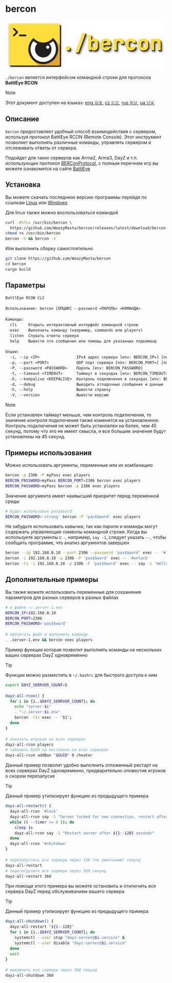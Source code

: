 # bercon

![logo][]

`./bercon` является интерфейсом командной строки для протокола **BattlEye RCON**

<!-- rule: current lang, other langs sorted by alpha -->
> [!NOTE]  
> Этот документ доступен на языках:
> [eng 🇬🇧][], [cz 🇨🇿][], [rus 🇷🇺][], [ua 🇺🇦][]

## Описание

`bercon` предоставляет удобный способ взаимодействия с сервером, используя
протокол BattlEye RCON (Remote Console).
Этот инструмент позволяет выполнять различные команды,
управлять сервером и отслеживать ответы от сервера.

Подойдет для таких серверов как Arma2, Arma3, DayZ и т.п. использующих
протокол [BERConProtocol][], с полным перечнем игр вы можете
ознакомится на сайте [BattlEye][]

## Установка

Вы можете скачать последнюю версию программы перейдя по ссылкам
[Linux] или [Windows]

Для linux также можно воспользоваться командой 

```bash
curl -#SfLo /usr/bin/bercon \
  https://github.com/WoozyMasta/bercon/releases/latest/download/bercon
chmod +x /usr/bin/bercon
bercon -h && bercon -V
```

Или выполнить сборку самостоятельно

```bash
git clone https://github.com/WoozyMasta/bercon
cd bercon
cargo build
```

## Параметры

```txt
BattlEye RCON CLI

Использование: bercon [ОПЦИИ] --password <ПАРОЛЬ> <КОМАНДА>

Команды:
  cli     Открыть интерактивный интерфейс командной строки
  exec    Выполнить команду (например, commands или players)
  listen  Слушать ответы сервера
  help    Вывести это сообщение или помощь для указанных подкоманд

Опции:
  -i, --ip <IP>                IPv4 адрес сервера [env: BERCON_IP=] [по умолчанию: 127.0.0.1]
  -p, --port <PORT>            UDP порт сервера [env: BERCON_PORT=] [по умолчанию: 2305]
  -P, --password <PASSWORD>    Пароль [env: BERCON_PASSWORD]
  -t, --timeout <TIMEOUT>      Таймаут в секундах [env: BERCON_TIMEOUT=] [по умолчанию: 45]
  -k, --keepalive <KEEPALIVE>  Контроль подключения в секундах [env: BERCON_KEEPALIVE=] [по умолчанию: 30]
  -d, --debug                  Выводить отладочные сообщения и данные
  -h, --help                   Вывести справку
  -V, --version                Вывести версию
```

> [!NOTE]  
> Если установлен таймаут меньше, чем контроль подключения,
> то значение контроля подключения также изменится на установленное.  
> Контроль подключения не может быть установлен на более, чем 45 секунд,
> потому что это не имеет смысла,
> и все большие значения будут установлены на 45 секунд.

## Примеры использования

Можно использовать аргументы, переменные или их комбинацию

```bash
bercon -p 2306 -P myPass exec players
BERCON_PASSWORD=myPass BERCON_PORT=2306 bercon exec players
BERCON_PASSWORD=myPass bercon -p 2306 exec players
```

Значение аргумента имеет наивысший приоритет перед переменной среды

```bash
# будет использован pas$$word
BERCON_PASSWORD='strong' bercon -P 'pas$$word' exec players
```

Не забудьте использовать кавычки, так как пароли и команды могут содержать
управляющие символы командной строки.
Когда вы используете аргументы с `-`, например, `say -1`, следует
указать `--`, чтобы сообщить программе, что анализ аргументов завершен

```bash
bercon --ip 192.168.0.10 --port 2306 --password 'pas$$word' exec -- '#lock'
bercon -i 192.168.0.10 -p 2306 -P 'pas$$word' exec -- '#unlock'
bercon -t1 -i 192.168.0.10 -p 2306 -P 'pas$$word' exec -- say -1 'Hello world!'
```

## Дополнительные примеры

Вы также можете использовать переменные для сохранения параметров для
разных серверов в разных файлах

```bash
# в файле ~/.server-1.env
BERCON_IP=192.168.0.10
BERCON_PORT=2306
BERCON_PASSWORD='pas$$word'

# прочитать файл и выполнить команду
. .server-1.env && bercon exec players
```

Пример функции которая позволит выполнять команды на нескольких ваших
серверах DayZ одновременно

> [!TIP]  
> Функции можно разместить в `~/.bashrc` для быстрого доступа к ним

```bash
export DAYZ_SERRVER_COUNT=5

dayz-all-rcon() {
  for i in {1..$DAYZ_SERRVER_COUNT}; do
    echo "server-$i"
    . "~/.server-$i.env"
    bercon -t1s exec -- "$1";
  done
}

# показать игроков на всех серверах
dayz-all-rcon players
# забанить GUID на постоянно на всех серверах
dayz-all-rcon addBan "$GUID" 0 cheater
```

Данный пример позволит удобно выполнить отложенный рестарт на всех серверах
DayZ одновременно, предварительно оповестив игроков о скором перезапуске

> [!TIP]  
> Данный пример утилизирует функцию из предыдущего примера

```bash
dayz-all-restart() {
  dayz-all-rcon '#lock'
  dayz-all-rcon say -1 "Server locked for new connection, restart after ${1:-120} seconds"
  while (( --timer >= 0 )); do
    sleep 1s
    dayz-all-rcon say -1 "Restart server after ${1:-120} seconds"
  done
  dayz-all-rcon '#shutdown'
}

# перезапустить все серверы через 120 (по умолчанию) секунд
dayz-all-restart
# перезагрузите все серверы через 360 секунд
dayz-all-restart 360
```

При помощи этого примера вы можете остановить и отключить все сервера DayZ
перед обслуживанием вашего сервера

> [!TIP]  
> Данный пример утилизирует функцию из предыдущего примера

```bash
dayz-all-shutdown() {
  dayz-all-restart "${1:-120}"
  for i in {1..$DAYZ_SERRVER_COUNT}; do
    systemctl --user stop "dayz-server@$i.service" &
    systemctl --user disable "dayz-server@$i.service"
  done
  wait
}

# выключить все серверы через 360 секунд
dayz-all-shutdown 360
```

<!-- Links -->
[eng 🇬🇧]: ../README.md
[ua 🇺🇦]: README.ua.md
[rus 🇷🇺]: README.ru.md
[cz 🇨🇿]: README.cz.md
[logo]: ../logo.png

[Linux]: <https://github.com/WoozyMasta/bercon/releases/latest/download/bercon> "Linux x86 gcc binary"
[Windows]: <https://github.com/WoozyMasta/bercon/releases/latest/download/bercon> "Windows exe файл"
[BattlEye]: <https://www.battleye.com/> "BattlEye – The Anti-Cheat Gold Standard"
[BERConProtocol]: <https://www.battleye.com/downloads/BERConProtocol.txt> "Спецификация протокола BattlEye RCON"
